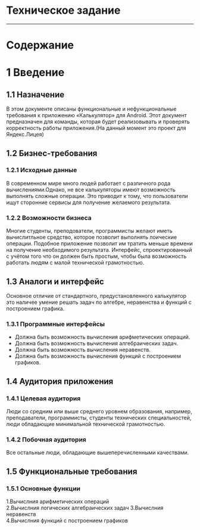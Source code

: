 # Техническое задание
---
# Содержание

# 1 Введение

## 1.1 Назначение

 В этом документе описаны функциональные и нефункциональные требования к приложению «Калькулятор» для Android. Этот документ предназначен для команды, которая будет реализовывать и проверять корректность работы приложения.(На данный момент это проект для Яндекс.Лицея)

## 1.2 Бизнес-требования


### 1.2.1 Исходные данные

В современном мире много людей работает с различного рода вычислениями.Однако, не все калькуляторы имеют возможность выполнять сложные операции. Это приводит к тому, что пользователи ищут сторонние сервисы для получение желаемого результата. 


### 1.2.2 Возможности бизнеса

Многие студенты, преподователи, программисты желают иметь вычислитльное средство, которое позволит выполнять лоические операции.
Подобное приложение позволит им тратить меньше времени на получение необходимого результата. Интерфейс, спроектированный с учётом
того что он должен быть простым, чтобы была возможность работать людям с малой технической грамотностью.


## 1.3 Аналоги и интерфейс

Основное отличие от стандартного, предустановленного калькулятор это наличее умение решать задач по алгебре, неравенства и функций с построением графика.

### 1.3.1 Программные интерфейсы

- Должна быть возможность вычисления арифметических операций.
- Должна быть возможность вычисления алгебраических задач.
- Должна быть возможность вычисления неравенств.
- Должна быть возможность вычисления функций с построением графиков.


## 1.4 Аудитория приложения

### 1.4.1 Целевая аудитория

 Люди со средним или выше среднего уровнем образования, например, преподаватели, программисты, студенты технических специальностей,  люди обладающие минимальной технической грамотностью.

### 1.4.2 Побочная аудитория
Все остальные люди, обладающие вышеперечисленными качествами.

## 1.5 Функциональные требования

### 1.5.1 Основные функции
1.Вычислния арифметических операций  
2.Вычислния логических алгебраических задач
3.Вычислния неравенств  
4.Вычислния функций с построением графиков

